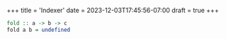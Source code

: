 +++
title = 'Indexer'
date = 2023-12-03T17:45:56-07:00
draft = true
+++

```haskell
fold :: a -> b -> c
fold a b = undefined
```

